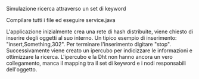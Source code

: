
Simulazione ricerca attraverso un set di keyword

Compilare tutti i file ed eseguire service.java

L'applicazione inizialmente crea una rete di hash distribuite, viene chiesto di inserire degli oggetti al suo interno.
Un tipico esempio di inserimento: "insert,Something,302".
Per terminare l'inserimento digitare "stop".
Successivamente viene creato un ipercubo per indicizzare le informazioni e ottimizzare la ricerca. L'ipercubo e la Dht non hanno ancora un vero collegamento, manca il mapping tra il set di keyword e i nodi responsabili dell'oggetto.
